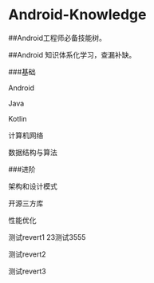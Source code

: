 # Android-Knowledge

##Android工程师必备技能树。

##Android 知识体系化学习，查漏补缺。



###基础

Android

Java

Kotlin

计算机网络

数据结构与算法

###进阶

架构和设计模式

开源三方库

性能优化



测试revert1 23测试3555

测试revert2

测试revert3